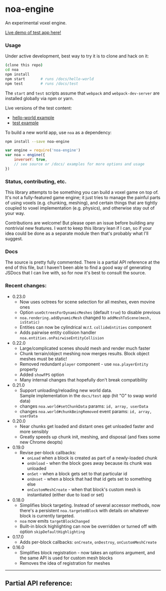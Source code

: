 
# noa-engine

An experimental voxel engine.

[Live demo of test app here!](https://andyhall.github.io/noa-testbed/)

### Usage

Under active development, best way to try it is to clone and hack on it:

```sh
(clone this repo)
cd noa
npm install
npm start       # runs /docs/hello-world
npm test        # runs /docs/test
```

The `start` and `test` scripts assume that `webpack` and `webpack-dev-server` are installed globally via npm or yarn.

Live versions of the test content: 
 * [hello-world example](https://andyhall.github.io/noa/hello-world/)
 * [test example](https://andyhall.github.io/noa/test/)

To build a new world app, use `noa` as a dependency:

```sh
npm install --save noa-engine
```

```js
var engine = require('noa-engine')
var noa = engine({
    inverseY: true,
    // see source or /docs/ examples for more options and usage
})
```

### Status, contributing, etc.

This library attempts to be something you can build a voxel game on top of. 
It's not a fully-featured game engine; it just tries to manage the painful parts 
of using voxels (e.g. chunking, meshing), and certain things that are 
tightly coupled to voxel implementation (e.g. physics), 
and otherwise stay out of your way.

Contributions are welcome! But please open an issue before building any 
nontrivial new features. I want to keep this library lean if I can, 
so if your idea could be done as a separate module then that's probably what I'll suggest.

### Docs

The source is pretty fully commented. There is a partial API reference 
at the end of this file, but I haven't been able to find a good way of 
generating JSDocs that I can live with, so for now it's best to consult 
the source.

### Recent changes:

 * 0.23.0
   * Now uses octrees for scene selection for all meshes, even movine ones
   * Option `useOctreesForDynamicMeshes` (default `true`) to disable previous
   * `noa.rendering.addDynamicMesh` changed to `addMeshToScene(mesh, isStatic)`
   * Entities can now be cylindrical w.r.t. `collideEntities` component
   * Adds pairwise entity collision handler `noa.entities.onPairwiseEntityCollision`
 * 0.22.0
   * Large/complicated scenes should mesh and render much faster
   * Chunk terrain/object meshing now merges results. Block object meshes must be static!
   * Removed redundant `player` component - use `noa.playerEntity` property
   * Added `showFPS` option
   * Many internal changes that hopefully don't break compatibility
 * 0.21.0
   * Support unloading/reloading new world data.  
     Sample implementation in the `docs/test` app (hit "O" to swap world data)
   * changes `noa.world#setChunkData` params: `id, array, userData`
   * changes `noa.world#chunkBeingRemoved` event params: `id, array, userData`
 * 0.20.0
   * Near chunks get loaded and distant ones get unloaded faster and more sensibly
   * Greatly speeds up chunk init, meshing, and disposal (and fixes some new Chrome deopts)
 * 0.19.0
   * Revise per-block callbacks:
     * `onLoad` when a block is created as part of a newly-loaded chunk  
     * `onUnload` - when the block goes away because its chunk was unloaded
     * `onSet` - when a block gets set to that particular id
     * `onUnset` - when a block that had that id gets set to something else
     * `onCustomMeshCreate` - when that block's custom mesh is instantiated (either due to load or set)
 * 0.18.0
   * Simplifies block targeting. Instead of several accessor methods, now there's a persistent `noa.targetedBlock` with details on whatever block is currently targeted.
   * `noa` now emits `targetBlockChanged`
   * Built-in block highlighting can now be overridden or turned off with option `skipDefaultHighlighting`
 * 0.17.0
   * Adds per-block callbacks: `onCreate`, `onDestroy`, `onCustomMeshCreate`
 * 0.16.0
   * Simplifies block registration - now takes an options argument, and the same API is used for custom mesh blocks
   * Removes the idea of registration for meshes

----

## Partial API reference: